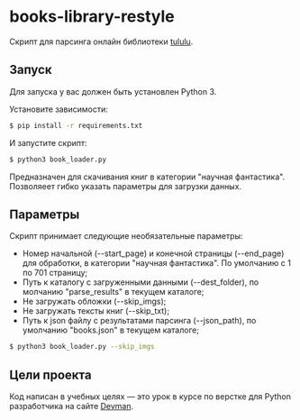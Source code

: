 # books-library-restyle

Скрипт для парсинга онлайн библиотеки [tululu](https://tululu.org).

## Запуск

Для запуска у вас должен быть установлен Python 3.

Установите зависимости:

```sh
$ pip install -r requirements.txt
```

И запустите скрипт:

```sh
$ python3 book_loader.py
```

Предназначен для скачивания книг в категории "научная фантастика". Позволяеет гибко указать параметры для загрузки данных.

## Параметры

Скрипт принимает следующие необязательные параметры:

* Номер начальной (--start_page) и конечной страницы (--end_page) для обработки, в категории "научная фантастика". По умолчанию с 1 по 701 страницу;
* Путь к каталогу с загруженными данными (--dest_folder), по молчанию "parse_results" в текущем каталоге;
* Не загружать обложки (--skip_imgs);
* Не загружать тексты книг (--skip_txt);
* Путь к json файлу с результатами парсинга (--json_path), по умолчанию "books.json" в текущем каталоге;

```sh
$ python3 book_loader.py --skip_imgs
```

## Цели проекта

Код написан в учебных целях — это урок в курсе по верстке для Python разработчика на сайте [Devman](https://dvmn.org).

